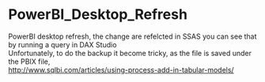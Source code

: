 # PowerBI_Desktop_Refresh
PowerBI desktop refresh,  the change are refelcted in SSAS you can see that by running a query in DAX Studio  
Unfortunately, to do the backup it become tricky, as the file is saved under the PBIX file,  
http://www.sqlbi.com/articles/using-process-add-in-tabular-models/

